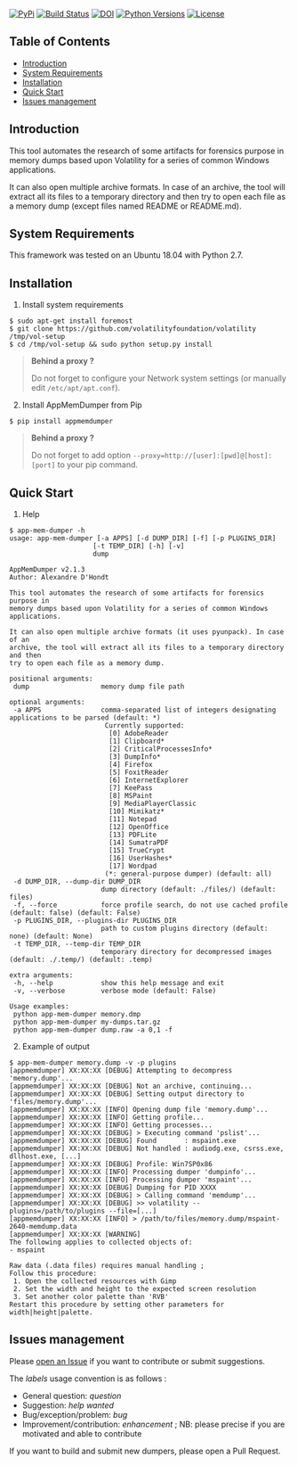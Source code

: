 [![PyPi](https://img.shields.io/pypi/v/appmemdumper.svg)](https://pypi.python.org/pypi/appmemdumper/)
[![Build Status](https://travis-ci.org/dhondta/AppmemDumper.svg?branch=master)](https://travis-ci.org/dhondta/AppmemDumper)
[![DOI](https://zenodo.org/badge/DOI/10.5281/zenodo.804958.svg)](https://doi.org/10.5281/zenodo.804958)
[![Python Versions](https://img.shields.io/pypi/pyversions/appmemdumper.svg)](https://pypi.python.org/pypi/appmemdumper/)
[![License](https://img.shields.io/pypi/l/appmemdumper.svg)](https://pypi.python.org/pypi/appmemdumper/)


## Table of Contents

   * [Introduction](#introduction)
   * [System Requirements](#system-requirements)
   * [Installation](#installation)
   * [Quick Start](#quick-start)
   * [Issues management](#issues-management)


## Introduction

This tool automates the research of some artifacts for forensics purpose in memory dumps based upon Volatility for a series of common Windows applications.

It can also open multiple archive formats. In case of an archive, the tool will extract all its files to a temporary directory and then try to open each file as a memory dump (except files named README or README.md).


## System Requirements

This framework was tested on an Ubuntu 18.04 with Python 2.7.


## Installation

1. Install system requirements

 ```session
 $ sudo apt-get install foremost
 $ git clone https://github.com/volatilityfoundation/volatility /tmp/vol-setup
 $ cd /tmp/vol-setup && sudo python setup.py install
 ```

 > **Behind a proxy ?**
 > 
 > Do not forget to configure your Network system settings (or manually edit `/etc/apt/apt.conf`).
 
2. Install AppMemDumper from Pip

 ```session
 $ pip install appmemdumper
 ```

 > **Behind a proxy ?**
 > 
 > Do not forget to add option `--proxy=http://[user]:[pwd]@[host]:[port]` to your pip command.


## Quick Start

1. Help

 ```session
$ app-mem-dumper -h
usage: app-mem-dumper [-a APPS] [-d DUMP_DIR] [-f] [-p PLUGINS_DIR]
                      [-t TEMP_DIR] [-h] [-v]
                      dump

AppMemDumper v2.1.3
Author: Alexandre D'Hondt

This tool automates the research of some artifacts for forensics purpose in
 memory dumps based upon Volatility for a series of common Windows applications.

It can also open multiple archive formats (it uses pyunpack). In case of an
 archive, the tool will extract all its files to a temporary directory and then
 try to open each file as a memory dump.

positional arguments:
  dump                  memory dump file path

optional arguments:
  -a APPS               comma-separated list of integers designating applications to be parsed (default: *)
                         Currently supported: 
                          [0] AdobeReader
                          [1] Clipboard*
                          [2] CriticalProcessesInfo*
                          [3] DumpInfo*
                          [4] Firefox
                          [5] FoxitReader
                          [6] InternetExplorer
                          [7] KeePass
                          [8] MSPaint
                          [9] MediaPlayerClassic
                          [10] Mimikatz*
                          [11] Notepad
                          [12] OpenOffice
                          [13] PDFLite
                          [14] SumatraPDF
                          [15] TrueCrypt
                          [16] UserHashes*
                          [17] Wordpad
                         (*: general-purpose dumper) (default: all)
  -d DUMP_DIR, --dump-dir DUMP_DIR
                        dump directory (default: ./files/) (default: files)
  -f, --force           force profile search, do not use cached profile (default: false) (default: False)
  -p PLUGINS_DIR, --plugins-dir PLUGINS_DIR
                        path to custom plugins directory (default: none) (default: None)
  -t TEMP_DIR, --temp-dir TEMP_DIR
                        temporary directory for decompressed images (default: ./.temp/) (default: .temp)

extra arguments:
  -h, --help            show this help message and exit
  -v, --verbose         verbose mode (default: False)

Usage examples:
  python app-mem-dumper memory.dmp
  python app-mem-dumper my-dumps.tar.gz
  python app-mem-dumper dump.raw -a 0,1 -f

 ```
 
2. Example of output

 ```session
 $ app-mem-dumper memory.dump -v -p plugins
 [appmemdumper] XX:XX:XX [DEBUG] Attempting to decompress 'memory.dump'...
 [appmemdumper] XX:XX:XX [DEBUG] Not an archive, continuing...
 [appmemdumper] XX:XX:XX [DEBUG] Setting output directory to 'files/memory.dump'...
 [appmemdumper] XX:XX:XX [INFO] Opening dump file 'memory.dump'...
 [appmemdumper] XX:XX:XX [INFO] Getting profile...
 [appmemdumper] XX:XX:XX [INFO] Getting processes...
 [appmemdumper] XX:XX:XX [DEBUG] > Executing command 'pslist'...
 [appmemdumper] XX:XX:XX [DEBUG] Found       : mspaint.exe
 [appmemdumper] XX:XX:XX [DEBUG] Not handled : audiodg.exe, csrss.exe, dllhost.exe, [...]
 [appmemdumper] XX:XX:XX [DEBUG] Profile: Win7SP0x86
 [appmemdumper] XX:XX:XX [INFO] Processing dumper 'dumpinfo'...
 [appmemdumper] XX:XX:XX [INFO] Processing dumper 'mspaint'...
 [appmemdumper] XX:XX:XX [DEBUG] Dumping for PID XXXX
 [appmemdumper] XX:XX:XX [DEBUG] > Calling command 'memdump'...
 [appmemdumper] XX:XX:XX [DEBUG] >> volatility --plugins=/path/to/plugins --file=[...]
 [appmemdumper] XX:XX:XX [INFO] > /path/to/files/memory.dump/mspaint-2640-memdump.data
 [appmemdumper] XX:XX:XX [WARNING] 
 The following applies to collected objects of:
 - mspaint
 
 Raw data (.data files) requires manual handling ;
 Follow this procedure:
  1. Open the collected resources with Gimp
  2. Set the width and height to the expected screen resolution
  3. Set another color palette than 'RVB'
 Restart this procedure by setting other parameters for width|height|palette.

 ```


## Issues management

Please [open an Issue](https://github.com/dhondta/appmemdumper/issues/new) if you want to contribute or submit suggestions. 

The *labels* usage convention is as follows :
 - General question: *question*
 - Suggestion: *help wanted*
 - Bug/exception/problem: *bug*
 - Improvement/contribution: *enhancement* ; NB: please precise if you are motivated and able to contribute

If you want to build and submit new dumpers, please open a Pull Request.
